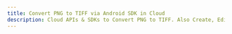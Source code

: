 ---title: Convert PNG to TIFF via Android SDK in Clouddescription: Cloud APIs & SDKs to Convert PNG to TIFF. Also Create, Edit & Render Microsoft Word & OpenOffice documents in the Cloud.---